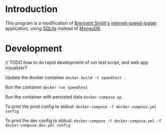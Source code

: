 # Introduction

This program is a modification of [Brennent Smith's](https://github.com/brennentsmith)
[internet-speed-logger](https://github.com/brennentsmith/internet-speed-logger)
application, using [SQLite](https://www.sqlite.org) instead of [MongoDB](https://www.mongodb.com/).

# Development

// TODO how to do rapid development of run test script, and web app visualizer?

Update the docker container
`docker build -t speedtest .`

Run the container
`docker run speedtest`

Run the container with persisted data
`docker-compose up`

To print the prod config to stdout:
`docker-compose -f docker-compose.yml config`

To print the dev config to stdout:
`docker-compose -f docker-compose.yml -f docker-compose.dev.yml config`
